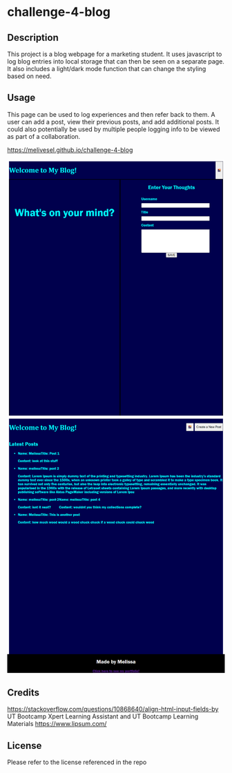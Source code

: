 # challenge-4-blog

## Description


This project is a blog webpage for a marketing student. It uses javascript to log blog entries into local storage that can then be seen on a separate page. It also includes a light/dark mode function that can change the styling based on need. 

## Usage

This page can be used to log experiences and then refer back to them. A user can add a post, view their previous posts, and add additional posts. It could also potentially be used by multiple people logging info to be viewed as part of a collaboration. 

https://melivesel.github.io/challenge-4-blog

![alt text](./images/screenshot2.png)
![alt text](./images/screenshot1.png)



## Credits

https://stackoverflow.com/questions/10868640/align-html-input-fields-by
UT Bootcamp Xpert Learning Assistant and UT Bootcamp Learning Materials
https://www.lipsum.com/

## License

Please refer to the license referenced in the repo
